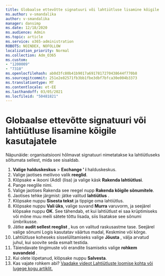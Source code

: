 ```yaml
---
title: Globaalse ettevõtte signatuuri või lahtiütluse lisamine kõigile kasutajatele
ms.author: v-smandalika
author: v-smandalika
manager: dansimp
ms.date: 12/18/2020
ms.audience: Admin
ms.topic: article
ms.service: o365-administration
ROBOTS: NOINDEX, NOFOLLOW
localization_priority: Normal
ms.collection: Adm_O365
ms.custom:
- "1200009"
- "7310"
ms.openlocfilehash: ab0d3fc80b41b9017a6917817270438644f770b8
ms.sourcegitcommit: 251e2e82571fb3bb1fbe3dbf7bfca30e004b3373
ms.translationtype: MT
ms.contentlocale: et-EE
ms.lasthandoff: 03/05/2021
ms.locfileid: "50481821"
---
```

# <a name="add-a-global-company-signature-or-disclaimer-for-all-users"></a>Globaalse ettevõtte signatuuri või lahtiütluse lisamine kõigile kasutajatele

Näpunäide: organisatsiooni hõlmavat signatuuri nimetatakse ka lahtiütluseks sõltumata sellest, mida see sisaldab.

1. **Valige halduskeskus**  >  **Exchange ' i** halduskeskus.
2. Valige jaotises meilivoo valik **reeglid**.
3. Klõpsake **+** ikooni (Add) (lisa) ja valige käsk **Rakenda lahtiütlusi**.
4. Pange reeglile nimi.
5. Valige jaotises Rakenda see reegel nupp **Rakenda kõigile sõnumitele**.
6. Jaotises tehke järgmist: jätke valitud **lahtiütlus** .
7. Klõpsake nuppu **Sisesta tekst** ja tippige oma lahtiütlus.
8. Klõpsake nuppu **Vali üks**, valige suvand **Murra** varuvorm, ja seejärel klõpsake nuppu **OK**. See tähendab, et kui lahtiütlust ei saa krüptimiseks või mõne muu meili sätete tõttu lisada, siis lisatakse see sõnumi ümbrikusse.
9. Jätke **audit sellest reeglist** , kus on valitud raskusastme tase. Seejärel valige sõnumi Logis kasutatav väärtus madal, Keskmine või kõrge.
10. Lahtiütluse koheseks sisselülitamiseks valige **Jõusta** , välja arvatud juhul, kui soovite seda esmalt testida.
11. Täiendavate tingimuste või erandite lisamiseks valige **rohkem suvandeid** .
12. Kui olete lõpetanud, klõpsake nuppu **Salvesta**.
13. Kas vajate rohkem abi? [Vaadake videot Lahtiütluste loomise kohta või lugege kogu artiklit.](https://support.office.com/article/2d75860f-c527-4352-a7f6-73eba54c0c72?wt.mc_id=Chat_GlobalSignature)